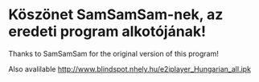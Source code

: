 # Köszönet SamSamSam-nek, az eredeti program alkotójának!

Thanks to SamSamSam for the original version of this program!

Also avalilable http://www.blindspot.nhely.hu/e2iplayer_Hungarian_all.ipk
